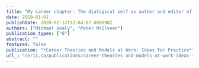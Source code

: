 ```yaml
---
title: "My career chapter: The dialogical self as author and editor of a career autobiography"
date: 2019-01-01
publishDate: 2020-02-12T12:04:07.809698Z
authors: ["Michael Healy", "Peter McIlveen"]
publication_types: ["6"]
abstract: ""
featured: false
publication: "*Career Theories and Models at Work: Ideas for Practice*"
url_: "ceric.ca/publications/career-theories-and-models-at-work-ideas-for-practice/"
---
```


